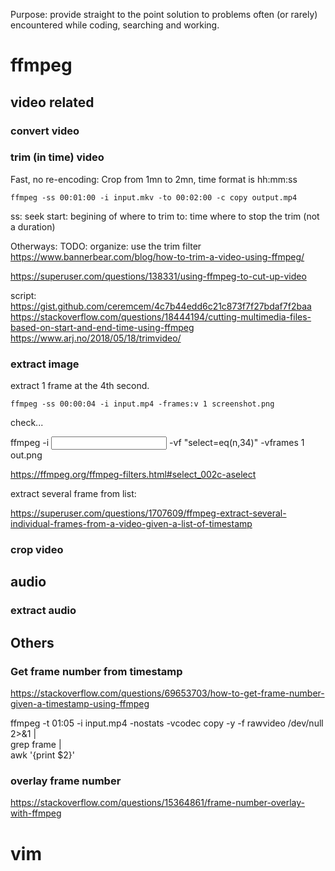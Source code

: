 Purpose: provide straight to the point solution to problems often (or rarely) encountered while coding, searching and working.


# ffmpeg

## video related

### convert video

### trim (in time) video

Fast, no re-encoding:
Crop from 1mn to 2mn, time format is hh:mm:ss

    ffmpeg -ss 00:01:00 -i input.mkv -to 00:02:00 -c copy output.mp4

ss: seek start: begining of where to trim
to: time where to stop the trim (not a duration)

Otherways: TODO: organize:
use the trim filter
https://www.bannerbear.com/blog/how-to-trim-a-video-using-ffmpeg/

https://superuser.com/questions/138331/using-ffmpeg-to-cut-up-video

script:
https://gist.github.com/ceremcem/4c7b44edd6c21c873f7f27bdaf7f2baa
https://stackoverflow.com/questions/18444194/cutting-multimedia-files-based-on-start-and-end-time-using-ffmpeg
https://www.arj.no/2018/05/18/trimvideo/


### extract image

extract 1 frame at the 4th second.

    ffmpeg -ss 00:00:04 -i input.mp4 -frames:v 1 screenshot.png

check...

ffmpeg -i <input> -vf "select=eq(n\,34)" -vframes 1 out.png

https://ffmpeg.org/ffmpeg-filters.html#select_002c-aselect

extract several frame from list:

https://superuser.com/questions/1707609/ffmpeg-extract-several-individual-frames-from-a-video-given-a-list-of-timestamp


### crop video

## audio

### extract audio

## Others

### Get frame number from timestamp

https://stackoverflow.com/questions/69653703/how-to-get-frame-number-given-a-timestamp-using-ffmpeg

ffmpeg -t 01:05 -i input.mp4 -nostats -vcodec copy -y -f rawvideo /dev/null 2>&1  |\
   grep frame |\
   awk '{print $2}'

### overlay frame number

https://stackoverflow.com/questions/15364861/frame-number-overlay-with-ffmpeg

# vim


